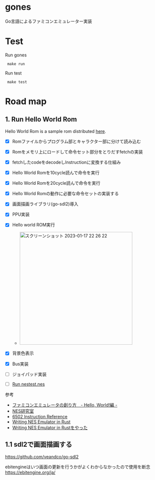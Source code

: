 # gones
Go言語によるファミコンエミュレーター実装

# Test
Run gones
```
 make run
```

Run test
```
 make test
```

# Road map

## 1. Run Hello World Rom
Hello World Rom is a sample rom distributed [here](http://hp.vector.co.jp/authors/VA042397/nes/sample.html).

- [x] Romファイルからプログラム部とキャラクター部に分けて読み込む
- [x] Romをメモリ上にロードして命令セット部分をとりだすfetchの実装
- [x] fetchしたcodeをdecodeしInstructionに変換する仕組み
- [x] Hello World Romを10cycle読んで命令を実行
- [x] Hello World Romを20cycle読んで命令を実行
- [x] Hello World Romの動作に必要な命令セットの実装する
- [x] 画面描画ライブラリ(go-sdl2)導入
- [x] PPU実装
- [x] Hello world ROM実行
  - <img width="368" alt="スクリーンショット 2023-01-17 22 26 22" src="https://user-images.githubusercontent.com/25860926/212910798-8b1ec3d3-6117-4440-9c15-8179401f20bb.png">



- [x] 背景色表示
- [x] Bus実装
- [ ] ジョイパッド実装
- [ ] [Run nestest.nes](https://www.nesdev.org/wiki/Emulator_tests)

参考
- [ファミコンエミュレータの創り方　- Hello, World!編 -](https://qiita.com/bokuweb/items/1575337bef44ae82f4d3)
- [NES研究室](http://hp.vector.co.jp/authors/VA042397/nes/6502.html)
- [6502 Instruction Reference](https://www.nesdev.org/obelisk-6502-guide/reference.html)
- [Writing NES Emulator in Rust](https://bugzmanov.github.io/nes_ebook/)
- [Writing NES Emulator in Rustをやった](https://zenn.dev/razokulover/articles/1191ca55f9f22e)


## 1.1 sdl2で画面描画する
https://github.com/veandco/go-sdl2

ebitengineはいつ画面の更新を行うかがよくわからなかったので使用を断念
https://ebitengine.org/ja/
